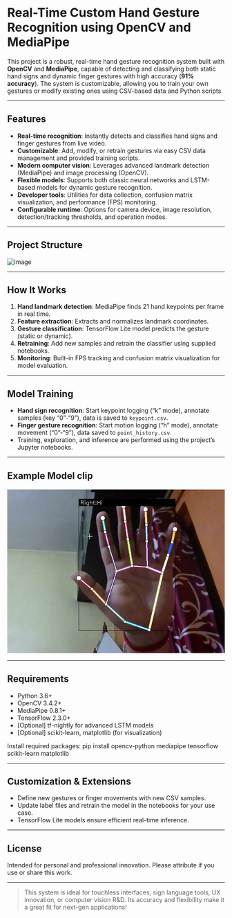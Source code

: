 
# Real-Time Custom Hand Gesture Recognition using OpenCV and MediaPipe

This project is a robust, real-time hand gesture recognition system built with **OpenCV** and **MediaPipe**, capable of detecting and classifying both static hand signs and dynamic finger gestures with high accuracy (**91% accuracy**). The system is customizable, allowing you to train your own gestures or modify existing ones using CSV-based data and Python scripts.

---

## Features

- **Real-time recognition**: Instantly detects and classifies hand signs and finger gestures from live video.
- **Customizable**: Add, modify, or retrain gestures via easy CSV data management and provided training scripts.
- **Modern computer vision**: Leverages advanced landmark detection (MediaPipe) and image processing (OpenCV).
- **Flexible models**: Supports both classic neural networks and LSTM-based models for dynamic gesture recognition.
- **Developer tools**: Utilities for data collection, confusion matrix visualization, and performance (FPS) monitoring.
- **Configurable runtime**: Options for camera device, image resolution, detection/tracking thresholds, and operation modes.

---

## Project Structure

<img width="730" height="493" alt="image" src="https://github.com/user-attachments/assets/cb73f25b-27fe-43f4-a4a0-c1059651a2d5" />




---

## How It Works

1. **Hand landmark detection**: MediaPipe finds 21 hand keypoints per frame in real time.
2. **Feature extraction**: Extracts and normalizes landmark coordinates.
3. **Gesture classification**: TensorFlow Lite model predicts the gesture (static or dynamic).
4. **Retraining**: Add new samples and retrain the classifier using supplied notebooks.
5. **Monitoring**: Built-in FPS tracking and confusion matrix visualization for model evaluation.

---

## Model Training

- **Hand sign recognition**: Start keypoint logging (“k” mode), annotate samples (key “0”-“9”), data is saved to `keypoint.csv`.
- **Finger gesture recognition**: Start motion logging (“h” mode), annotate movement (“0”-“9”), data saved to `point_history.csv`.
- Training, exploration, and inference are performed using the project’s Jupyter notebooks.

---

## Example Model clip

![Model clip](handss.png)

---

## Requirements

- Python 3.6+
- OpenCV 3.4.2+
- MediaPipe 0.8.1+
- TensorFlow 2.3.0+  
- [Optional] tf-nightly for advanced LSTM models  
- [Optional] scikit-learn, matplotlib (for visualization)

Install required packages:
pip install opencv-python mediapipe tensorflow scikit-learn matplotlib



---

## Customization & Extensions

- Define new gestures or finger movements with new CSV samples.
- Update label files and retrain the model in the notebooks for your use case.
- TensorFlow Lite models ensure efficient real-time inference.

---

## License

Intended for personal and professional innovation. Please attribute if you use or share this work.

---

> This system is ideal for touchless interfaces, sign language tools, UX innovation, or computer vision R&D. Its accuracy and flexibility make it a great fit for next-gen applications!


